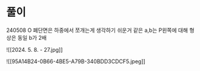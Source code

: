 # 풀이
240508 O 폐단면은 하중에서 쪼개는게 생각하기 쉬운거 같은 a,b는 P왼쪽에 대해 형상은 동일 b가 2배

![[2024. 5. 8. - 27.jpg]]


![[95A14B24-0B66-4BE5-A79B-340BDD3CDCF5.jpeg]]